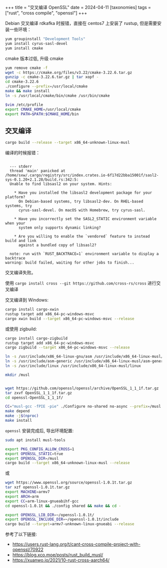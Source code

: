 +++
title = "交叉编译 OpenSSL"
date = 2024-04-11
[taxonomies]
  tags = ["rust", "cross compile", "openssl"]
+++

Debian 交叉编译 rdkafka 时报错，直接在 centos7 上安装了 rustup, 但是需要安装一些环境：

```bash
yum groupinstall "Development Tools"
yum install cyrus-sasl-devel
yum install cmake
```

cmake 版本过低, 升级 cmake

```bash
yum remove cmake -f
wget -c https://cmake.org/files/v3.22/cmake-3.22.6.tar.gz
gunzip -c cmake-3.22.6.tar.gz | tar xopf -
cd cmake-3.22.6
./configure --prefix=/usr/local/cmake
make && make install
ln -s /usr/local/cmake/bin/cmake /usr/bin/cmake

$vim /etc/profile
export CMAKE_HOME=/usr/local/cmake
export PATH=$PATH:$CMAKE_HOME/bin
```

## 交叉编译

```bash
cargo build --release --target x86_64-unknown-linux-musl
```

编译的时候报错：

```

  --- stderr
  thread 'main' panicked at /home/sxw/.cargo/registry/src/index.crates.io-6f17d22bba15001f/sasl2-sys-0.1.20+2.1.28/build.rs:342:5:
  Unable to find libsasl2 on your system. Hints:

    * Have you installed the libsasl2 development package for your platform?
      On Debian-based systems, try libsasl2-dev. On RHEL-based systems, try
      cyrus-sasl-devel. On macOS with Homebrew, try cyrus-sasl.

    * Have you incorrectly set the SASL2_STATIC environment variable when your
      system only supports dynamic linking?

    * Are you willing to enable the `vendored` feature to instead build and link
      against a bundled copy of libsasl2?

  note: run with `RUST_BACKTRACE=1` environment variable to display a backtrace
warning: build failed, waiting for other jobs to finish...
```

交叉编译失败。

使用 `cargo install cross --git https://github.com/cross-rs/cross` 进行交叉编译


交叉编译到 Windows:

```bash
cargo install cargo-xwin
rustup target add x86_64-pc-windows-msvc
cargo xwin build --target x86_64-pc-windows-msvc --release
```

或使用 zigbuild:

```bash
cargo install cargo-zigbuild
rustup target add x86_64-pc-windows-msvc
cargo zigbuild --target x86_64-pc-windows-msvc --release
```

```bash
ln -s /usr/include/x86_64-linux-gnu/asm /usr/include/x86_64-linux-musl/asm &&
ln -s /usr/include/asm-generic /usr/include/x86_64-linux-musl/asm-generic &&
ln -s /usr/include/linux /usr/include/x86_64-linux-musl/linux

mkdir /musl


wget https://github.com/openssl/openssl/archive/OpenSSL_1_1_1f.tar.gz
tar zxvf OpenSSL_1_1_1f.tar.gz
cd openssl-OpenSSL_1_1_1f/

CC="musl-gcc -fPIE -pie" ./Configure no-shared no-async --prefix=/musl --openssldir=/musl/ssl linux-x86_64
make depend
make -j$(nproc)
make install
```

`openssl` 安装完成后, 导出环境配置:

```bash
sudo apt install musl-tools

export PKG_CONFIG_ALLOW_CROSS=1
export OPENSSL_STATIC=true
export OPENSSL_DIR=/musl
cargo build --target x86_64-unknown-linux-musl --release
```

或

```bash
wget https://www.openssl.org/source/openssl-1.0.1t.tar.gz
tar xzf openssl-1.0.1t.tar.gz
export MACHINE=armv7
export ARCH=arm
export CC=arm-linux-gnueabihf-gcc
cd openssl-1.0.1t && ./config shared && make && cd -

export OPENSSL_LIB_DIR=~/openssl-1.0.1t/
export OPENSSL_INCLUDE_DIR=~/openssl-1.0.1t/include
cargo build --target=armv7-unknown-linux-gnueabi --release
```

参考了以下链接:

- https://users.rust-lang.org/t/cant-cross-compile-project-with-openssl/70922
- https://blog.xco.moe/posts/rust_build_musl/
- https://xuanwo.io/2021/10-rust-cross-aarch64/
